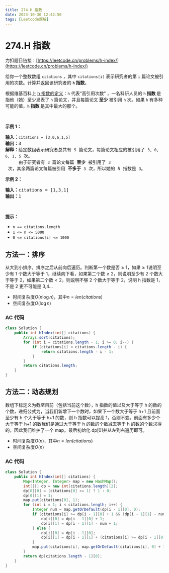 ```yaml
---
title: 274.H 指数
date: 2023-10-30 12:42:50
tags: [Leetcode题解]
---
```


# 274.H 指数

力扣题目链接：[https://leetcode.cn/problems/h-index/](https://leetcode.cn/problems/h-index/)

<p>给你一个整数数组 <code>citations</code> ，其中 <code>citations[i]</code> 表示研究者的第 <code>i</code> 篇论文被引用的次数。计算并返回该研究者的 <strong><code>h</code><em>&nbsp;</em>指数</strong>。</p>

<p>根据维基百科上&nbsp;<a href="https://baike.baidu.com/item/h-index/3991452?fr=aladdin" target="_blank">h 指数的定义</a>：<code>h</code> 代表“高引用次数” ，一名科研人员的 <code>h</code><strong> 指数 </strong>是指他（她）至少发表了 <code>h</code> 篇论文，并且每篇论文<strong> 至少</strong> 被引用 <code>h</code> 次。如果 <code>h</code><em> </em>有多种可能的值，<strong><code>h</code> 指数 </strong>是其中最大的那个。</p>

<p>&nbsp;</p>

<p><strong>示例 1：</strong></p>

<pre>
<strong>输入：</strong><code>citations = [3,0,6,1,5]</code>
<strong>输出：</strong>3 
<strong>解释：</strong>给定数组表示研究者总共有 <code>5</code> 篇论文，每篇论文相应的被引用了 <code>3, 0, 6, 1, 5</code> 次。
&nbsp;    由于研究者有 <code>3 </code>篇论文每篇 <strong>至少 </strong>被引用了 <code>3</code> 次，其余两篇论文每篇被引用 <strong>不多于</strong> <code>3</code> 次，所以她的 <em>h </em>指数是 <code>3</code>。</pre>

<p><strong>示例 2：</strong></p>

<pre>
<strong>输入：</strong>citations = [1,3,1]
<strong>输出：</strong>1
</pre>

<p>&nbsp;</p>

<p><strong>提示：</strong></p>

<ul>
	<li><code>n == citations.length</code></li>
	<li><code>1 &lt;= n &lt;= 5000</code></li>
	<li><code>0 &lt;= citations[i] &lt;= 1000</code></li>
</ul>

## 方法一：排序

从大到小排序，排序之后从前向后遍历。判断第一个数是否$\geq1$，如果$\geq1$说明至少有 1 个数大于等于 1，继续向下看，如果第二个数$\geq2$，则说明至少有 2 个数大于等于 2，如果第二个数$<2$，则说明不够 2 个数大于等于 2，说明 h 指数是 1，不是 2 更不可能是 3,4...

- 时间复杂度$O(n\log n)$，其中$n = len(citations)$
- 空间复杂度$O(\log n)$

### AC 代码

```java
class Solution {
    public int hIndex(int[] citations) {
        Arrays.sort(citations);
        for (int i = citations.length - 1; i >= 0; i--) {
            if (citations[i] < citations.length - i) {
                return citations.length - i - 1;
            }
        }
        return citations.length;
    }
}
```

## 方法二：动态规划

数组下标定义为截至目前（包括当前这个数），h 指数的值以及大于等于 h 的数的个数，递归公式为，当我们新增下一个数时，如果下一个数大于等于 h+1 且前面至少有 h 个大于等于 h+1 的数，则 h 指数可以提高 1，否则不变。前面有多少个大于等于 h+1 的数我们是通过大于等于 h 的数的个数减去等于 h 的数的个数求得的，因此我们维护了一个 map。最后初始化 dp[0]并从左到右遍历即可。

- 时间复杂度$O(n)$，其中$n = len(citations)$
- 空间复杂度$O(n)$

### AC 代码

```java
class Solution {
    public int hIndex(int[] citations) {
        Map<Integer, Integer> map = new HashMap();
        int[][] dp = new int[citations.length][2];
        dp[0][0] = (citations[0] >= 1) ? 1 : 0;
        dp[0][1] = 1;
        map.put(citations[0], 1);
        for (int i = 1; i < citations.length; i++) {
            Integer num = map.getOrDefault(dp[i - 1][0], 0);
            if (citations[i] >= dp[i - 1][0] + 1 && (dp[i - 1][1] - num >= dp[i - 1][0])) {
                dp[i][0] = dp[i - 1][0] + 1;
                dp[i][1] = dp[i - 1][1] - num + 1;
            } else {
                dp[i][0] = dp[i - 1][0];
                dp[i][1] = dp[i - 1][1] + (citations[i] >= dp[i - 1][0] ? 1 : 0);
            }
            map.put(citations[i], map.getOrDefault(citations[i], 0) + 1);
        }
        return dp[citations.length - 1][0];
    }
}
```
